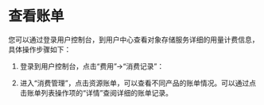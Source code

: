 # 查看账单

您可以通过登录用户控制台，到用户中心查看对象存储服务详细的用量计费信息，具体操作步骤如下：

1. 登录到用户控制台，点击“费用”->“消费记录”：

2. 进入“消费管理”，点击资源账单，可以查看不同产品的账单情况。可以通过点击账单列表操作项的“详情”查阅详细的账单记录。

